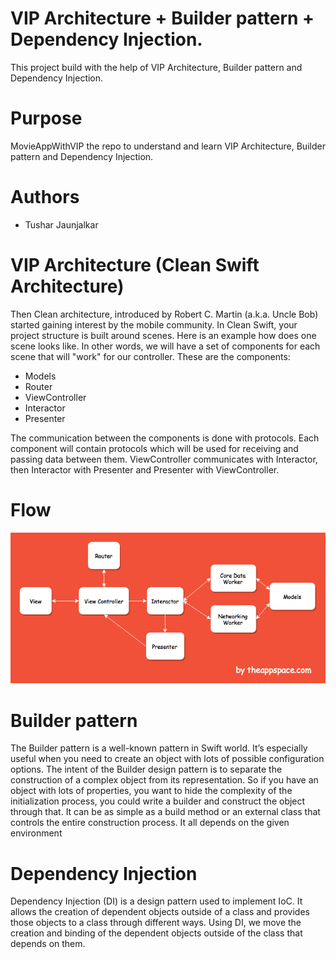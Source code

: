 # VIP Architecture + Builder pattern + Dependency Injection.
This project build with the help of VIP Architecture, Builder pattern and Dependency Injection.

# Purpose
MovieAppWithVIP the repo to understand and learn VIP Architecture, Builder pattern and Dependency Injection.

# Authors
- Tushar Jaunjalkar

# VIP Architecture (Clean Swift Architecture)
Then Clean architecture, introduced by Robert C. Martin (a.k.a. Uncle Bob) started gaining interest by the mobile community. 
In Clean Swift, your project structure is built around scenes. Here is an example how does one scene looks like. In other words, we will have a set of components for each scene that will "work" for our controller. These are the components:
- Models
- Router
- ViewController
- Interactor
- Presenter

The communication between the components is done with protocols. Each component will contain protocols which will be used for receiving and passing data between them. ViewController communicates with Interactor, then Interactor with Presenter and Presenter with ViewController.

# Flow
![](VipFlow.png)

# Builder pattern
The Builder pattern is a well-known pattern in Swift world. It’s especially useful when you need to create an object with lots of possible configuration options.
The intent of the Builder design pattern is to separate the construction of a complex object from its representation.
So if you have an object with lots of properties, you want to hide the complexity of the initialization process, you could write a builder and construct the object through that. It can be as simple as a build method or an external class that controls the entire construction process. It all depends on the given environment

# Dependency Injection
Dependency Injection (DI) is a design pattern used to implement IoC. It allows the creation of dependent objects outside of a class and provides those objects to a class through different ways. Using DI, we move the creation and binding of the dependent objects outside of the class that depends on them.
